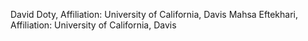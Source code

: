 David Doty, Affiliation: University of California, Davis
Mahsa Eftekhari, Affiliation: University of California, Davis
